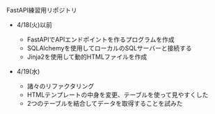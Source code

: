 FastAPI練習用リポジトリ

- 4/18(火)以前
  - FastAPIでAPIエンドポイントを作るプログラムを作成
  - SQLAlchemyを使用してローカルのSQLサーバーと接続する
  - Jinja2を使用して動的HTMLファイルを作成

- 4/19(水)
  - 諸々のリファクタリング
  - HTMLテンプレートの中身を変更、テーブルを使って見やすくした
  - 2つのテーブルを結合してデータを取得することを試みた